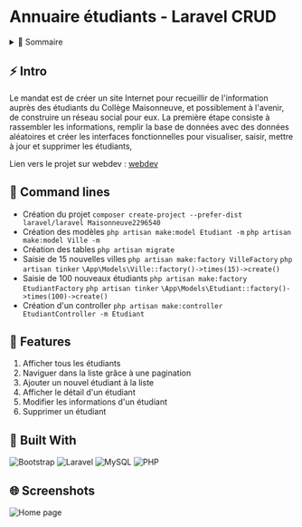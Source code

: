 # Annuaire étudiants - Laravel CRUD

<!-- TABLE OF CONTENTS -->
<details>
  <summary>🏁 Sommaire</summary>
  <ol>
    <li><a href="#-intro">Intro</a></li>
    <li><a href="#-command-lines">Command lines</a></li>
    <li><a href="#-features">Features</a></li>
    <li><a href="#-built-with">Built with</a></li>
  </ol>
</details>

## ⚡ Intro

Le mandat est de créer un site Internet pour recueillir de l'information auprès des étudiants du Collège Maisonneuve, et possiblement à l'avenir, de construire un réseau social pour eux.
La première étape consiste à rassembler les informations, remplir la base de données avec des données aléatoires et créer les interfaces fonctionnelles pour visualiser, saisir, mettre à jour et supprimer les étudiants,

Lien vers le projet sur webdev : [webdev](https://e2296540.webdev.cmaisonneuve.qc.ca/annuaire/)

## 🚀 Command lines

- Création du projet
`composer create-project --prefer-dist laravel/laravel Maisonneuve2296540`
- Création des modèles
`php artisan make:model Etudiant -m`
`php artisan make:model Ville -m`
- Création des tables
`php artisan migrate`
- Saisie de 15 nouvelles villes
`php artisan make:factory VilleFactory`
`php artisan tinker`
`\App\Models\Ville::factory()->times(15)->create()`
- Saisie de 100 nouveaux étudiants
`php artisan make:factory EtudiantFactory`
`php artisan tinker`
`\App\Models\Etudiant::factory()->times(100)->create()`
- Création d'un controller
`php artisan make:controller EtudiantController -m Etudiant`

## 🎯 Features

1. Afficher tous les étudiants
2. Naviguer dans la liste grâce à une pagination
3. Ajouter un nouvel étudiant à la liste
4. Afficher le détail d'un étudiant
5. Modifier les informations d'un étudiant
6. Supprimer un étudiant

## 🤖 Built With
![Bootstrap](https://img.shields.io/badge/Bootstrap-563D7C?style=for-the-badge&logo=bootstrap&logoColor=white) ![Laravel](https://img.shields.io/badge/Laravel-FF2D20?style=for-the-badge&logo=laravel&logoColor=white) ![MySQL](https://img.shields.io/badge/MySQL-005C84?style=for-the-badge&logo=mysql&logoColor=white) ![PHP](https://img.shields.io/badge/PHP-777BB4?style=for-the-badge&logo=php&logoColor=white)

## 🌐 Screenshots

![Home page](./screenshot.png)